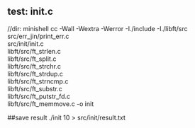 
## test: init.c
//dir: minishell
cc -Wall -Wextra -Werror -I./include -I./libft/src \
src/err_jin/print_err.c \
src/init/init.c \
libft/src/ft_strlen.c \
libft/src/ft_split.c \
libft/src/ft_strchr.c \
libft/src/ft_strdup.c \
libft/src/ft_strncmp.c \
libft/src/ft_substr.c \
libft/src/ft_putstr_fd.c \
libft/src/ft_memmove.c -o init

##save result
./init 10 > src/init/result.txt   